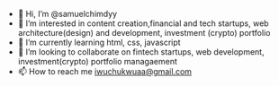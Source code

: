 - 👋 Hi, I’m @samuelchimdyy
- 👀 I’m interested in content creation,financial and tech startups, web architecture(design) and development, investment (crypto) portfolio
- 🌱 I’m currently learning html, css, javascript
- 💞️ I’m looking to collaborate on fintech startups, web development, investment(crypto) portfolio managaement 
- 📫 How to reach me iwuchukwuaa@gmail.com
<!---
samuelchimdyy/samuelchimdyy is a ✨ special ✨ repository because its `README.md` (this file) appears on your GitHub profile.
You can click the Preview link to take a look at your changes.
--->
